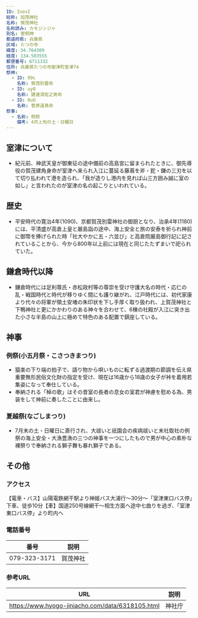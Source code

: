 ```yaml
---
ID: InovI
総称: 加茂神社
名称: 賀茂神社
名称読み: カモジンジャ
別名: 室明神
都道府県: 兵庫県
区域: たつの市
緯度: 34.764309
経度: 134.503555
郵便番号: 6711332
住所: 兵庫県たつの市御津町室津74
祭神:
  - ID: 99c
    名称: 賀茂別雷命
  - ID: uyO
    名称: 建速須佐之男命
  - ID: 0uU
    名称: 菅原道真命
祭事:
  - 名称: 例祭
    備考: 4月上旬の土・日曜日
---
```


## 室津について

- 紀元前、神武天皇が御東征の途中備前の高島宮に留まられたときに、御先導役の賀茂建角身命が室津へ来られ入江に蔓延る藤蔦を斧・鉈・鎌の三刃を以て切り払われて港を造られ、「我が造りし港内を見れば山三方囲み誠に室の如し」と言われたのが室津の名の起こりといわれている。

## 歴史

- 平安時代の寛治4年(1090)、京都賀茂別雷神社の御厨となり、治承4年(1180)には、平清盛が高倉上皇と厳島詣の途中、海上安全と旅の安泰を祈られ神前に御幣を捧げられた時「社大やかに五・六並び」と高倉院厳島御行記に記されていることから、今から800年以上前には現在と同じたたずまいで祀られていた。

## 鎌倉時代以降

- 鎌倉時代には足利尊氏・赤松政村等の尊崇を受け守護大名の時代・応仁の乱・戦国時代と時代が移りゆく間にも護り継がれ、江戸時代には、初代家康より代々の将軍が領土安堵の朱印状を下し手厚く取り扱われ、上賀茂神社と下鴨神社と更にかかわりのある神々を合わせて、6棟の社殿が入江に突き出た小さな半島の山上に極めて特色のある配置で鎮座している。

## 神事

### 例祭(小五月祭・こさつきまつり)

- 猿楽の下り端の拍子で、語り物から唄いものに転ずる過渡期の節調を伝え県重要無形民俗文化財の指定を受け、現在は16歳から18歳の女子が裃を着用若集姿になって奉仕している。
- 奉納される「棹の歌」はその昔室の長者の息女の室君が神慮を慰める為、男装をして神前に奏したことに由来し。

### 夏越祭(なごしまつり)

- 7月末の土・日曜日に斎行され、大祓いと祇園会の疾病祓いと末社取社の例祭の海上安全・大漁豊漁の三つの神事を一つにしたもので男が中心の素朴な裸祭りで奉納される獅子舞も暴れ獅子である。

## その他

### アクセス

【電車・バス】山陽電鉄網干駅より神姫バス大浦行～30分～「室津東口バス停」下車、徒歩10分【車】国道250号線網干～相生方面へ途中七曲りを過ぎ、「室津東口バス停」より町内へ

### 電話番号

| 番号         | 説明     |
| ------------ | -------- |
| 079-323-3171 | 賀茂神社 |

### 参考URL

| URL                                              | 説明   |
| ------------------------------------------------ | ------ |
| https://www.hyogo-jinjacho.com/data/6318105.html | 神社庁 |
